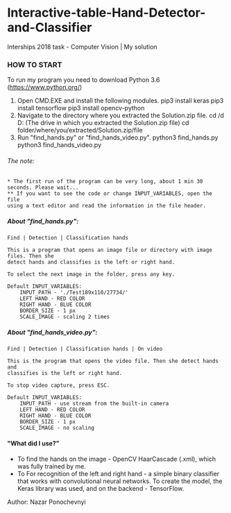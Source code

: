 # Interactive-table-Hand-Detector-and-Classifier
Interships 2018 task - Computer Vision | My solution

### HOW TO START

To run my program you need to download Python 3.6
(https://www.python.org/)

1. Open CMD.EXE and install the following modules.
        pip3 install keras
        pip3 install tensorflow
        pip3 install opencv-python
2. Navigate to the directory where you extracted the Solution.zip file.
        cd /d D: (The drive in which you extracted the Solution.zip file)
        cd folder/where/you/extracted/Solution.zip/file
3. Run "find_hands.py" or "find_hands_video.py".
        python3 find_hands.py
        python3 find_hands_video.py

###### The note:
    * The first run of the program can be very long, about 1 min 30 seconds. Please wait...
    ** If you want to see the code or change INPUT_VARIABLES, open the file
    using a text editor and read the information in the file header.

##### About "find_hands.py":
    Find | Detection | Classification hands

    This is a program that opens an image file or directory with image files. Then she
    detect hands and classifies is the left or right hand.
    
    To select the next image in the folder, press any key.

    Default INPUT_VARIABLES:
        INPUT_PATH - './Test189x110/27734/'
        LEFT HAND - RED COLOR
        RIGHT HAND - BLUE COLOR
        BORDER_SIZE - 1 px
        SCALE_IMAGE - scaling 2 times

##### About "find_hands_video.py":
    Find | Detection | Classification hands | On video

    This is the program that opens the video file. Then she detect hands and
    classifies is the left or right hand.
    
    To stop video capture, press ESC.

    Default INPUT_VARIABLES:
        INPUT_PATH - use stream from the built-in camera
        LEFT HAND - RED COLOR
        RIGHT HAND - BLUE COLOR
        BORDER_SIZE - 1 px
        SCALE_IMAGE - no scaling

#### "What did I use?"
* To find the hands on the image - OpenCV HaarCascade (.xml), which was fully trained by me.
* To For recognition of the left and right hand - a simple binary classifier that works with convolutional neural networks. To create the model, the Keras library was used, and on the backend - TensorFlow.

Author: Nazar Ponochevnyi
